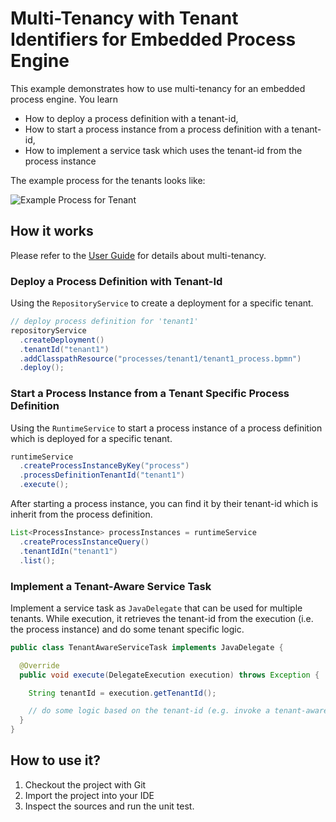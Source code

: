 # Multi-Tenancy with Tenant Identifiers for Embedded Process Engine

This example demonstrates how to use multi-tenancy for an embedded process engine. You learn

* How to deploy a process definition with a tenant-id,
* How to start a process instance from a process definition with a tenant-id,
* How to implement a service task which uses the tenant-id from the process instance

The example process for the tenants looks like:

![Example Process for Tenant](docs/process.png)

## How it works

Please refer to the [User Guide](http://docs.camunda.org/manual/7.20/user-guide/process-engine/multi-tenancy/) for details about multi-tenancy.

### Deploy a Process Definition with Tenant-Id

Using the `RepositoryService` to create a deployment for a specific tenant.

``` java
// deploy process definition for 'tenant1'
repositoryService
  .createDeployment()
  .tenantId("tenant1")
  .addClasspathResource("processes/tenant1/tenant1_process.bpmn")
  .deploy();
```

### Start a Process Instance from a Tenant Specific Process Definition

Using the `RuntimeService` to start a process instance of a process definition which is deployed for a specific tenant.

``` java
runtimeService
  .createProcessInstanceByKey("process")
  .processDefinitionTenantId("tenant1")
  .execute();
```

After starting a process instance, you can find it by their tenant-id which is inherit from the process definition.

``` java
List<ProcessInstance> processInstances = runtimeService
  .createProcessInstanceQuery()
  .tenantIdIn("tenant1")
  .list();
```

### Implement a Tenant-Aware Service Task

Implement a service task as `JavaDelegate` that can be used for multiple tenants. While execution, it retrieves the tenant-id from the execution (i.e. the process instance) and do some tenant specific logic.  

``` java
public class TenantAwareServiceTask implements JavaDelegate {

  @Override
  public void execute(DelegateExecution execution) throws Exception {

    String tenantId = execution.getTenantId();

    // do some logic based on the tenant-id (e.g. invoke a tenant-aware service)
  }
}
```

## How to use it?

1. Checkout the project with Git
2. Import the project into your IDE
3. Inspect the sources and run the unit test.
